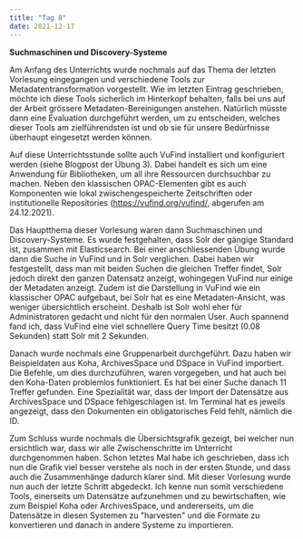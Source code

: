 ```yaml
---
title: "Tag 8"
date: 2021-12-17
---
```


**Suchmaschinen und Discovery-Systeme**

Am Anfang des Unterrichts wurde nochmals auf das Thema der letzten Vorlesung eingegangen und verschiedene Tools zur Metadatentransformation vorgestellt. Wie im letzten Eintrag geschrieben, möchte ich diese Tools sicherlich im Hinterkopf behalten, falls bei uns auf der Arbeit grössere Metadaten-Bereinigungen anstehen. Natürlich müsste dann eine Evaluation durchgeführt werden, um zu entscheiden, welches dieser Tools am zielführendsten ist und ob sie für unsere Bedürfnisse überhaupt eingesetzt werden können.

Auf diese Unterrichtsstunde sollte auch VuFind installiert und konfiguriert werden (siehe Blogpost der Übung 3). Dabei handelt es sich um eine Anwendung für Bibliotheken, um all ihre Ressourcen durchsuchbar zu machen. Neben den klassischen OPAC-Elementen gibt es auch Komponenten wie lokal zwischengespeicherte Zeitschriften oder institutionelle Repositories (https://vufind.org/vufind/, abgerufen am 24.12.2021).

Das Hauptthema dieser Vorlesung waren dann Suchmaschinen und Discovery-Systeme. Es wurde festgehalten, dass Solr der gängige Standard ist, zusammen mit Elasticsearch. Bei einer anschliessenden Übung wurde dann die Suche in VuFind und in Solr verglichen. Dabei haben wir festgestellt, dass man mit beiden Suchen die gleichen Treffer findet, Solr jedoch direkt den ganzen Datensatz anzeigt, wohingegen VuFind nur einige der Metadaten anzeigt. Zudem ist die Darstellung in VuFind wie ein klassischer OPAC aufgebaut, bei Solr hat es eine Metadaten-Ansicht, was weniger übersichtlich erscheint. Deshalb ist Solr wohl eher für Administratoren gedacht und nicht für den normalen User. Auch spannend fand ich, dass VuFind eine viel schnellere Query Time besitzt (0.08 Sekunden) statt Solr mit 2 Sekunden.

Danach wurde nochmals eine Gruppenarbeit durchgeführt. Dazu haben wir Beispieldaten aus Koha, ArchivesSpace und DSpace in VuFind importiert. Die Befehle, um dies durchzuführen, waren vorgegeben, und hat auch bei den Koha-Daten problemlos funktioniert. Es hat bei einer Suche danach 11 Treffer gefunden. Eine Spezialität war, dass der Import der Datensätze aus ArchivesSpace und DSpace fehlgeschlagen ist. Im Terminal hat es jeweils angezeigt, dass den Dokumenten ein obligatorisches Feld fehlt, nämlich die ID. 

Zum Schluss wurde nochmals die Übersichtsgrafik gezeigt, bei welcher nun ersichtlich war, dass wir alle Zwischenschritte im Unterricht durchgenommen haben. Schon letztes Mal habe ich geschrieben, dass ich nun die Grafik viel besser verstehe als noch in der ersten Stunde, und dass auch die Zusammenhänge dadurch klarer sind. Mit dieser Vorlesung wurde nun auch der letzte Schritt abgedeckt. Ich kenne nun somit verschiedene Tools, einerseits um Datensätze aufzunehmen und zu bewirtschaften, wie zum Beispiel Koha oder ArchivesSpace, und andererseits, um die Datensätze in diesen Systemen zu "harvesten" und die Formate zu konvertieren und danach in andere Systeme zu importieren. 

